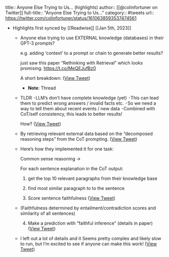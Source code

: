 title:: Anyone Else Trying to Us... (highlights)
author:: [[@colinfortuner on Twitter]]
full-title:: "Anyone Else Trying to Us..."
category:: #tweets
url:: https://twitter.com/colinfortuner/status/1610638593537474561

- Highlights first synced by [[Readwise]] [[Jan 5th, 2023]]
	- Anyone else trying to use EXTERNAL knowledge (databases) in their GPT-3 prompts?
	  
	  e.g. adding ‘context’ to a prompt or chain to generate better results?
	  
	  just saw this paper “Rethinking with Retrieval” which looks promising.
	  https://t.co/MeQEJufBz0
	  
	  A short breakdown: ([View Tweet](https://twitter.com/colinfortuner/status/1610638593537474561))
		- **Note**: Thread
	- TLDR
	  ⁃LLM’s don’t have complete knowledge (yet)
	  ⁃This can lead them to predict wrong answers / invalid facts etc.
	  ⁃So we need a way to tell them about recent events / new data
	  ⁃Combined with CoT/self consistency, this leads to better results!
	  
	  How? ([View Tweet](https://twitter.com/colinfortuner/status/1610640722029588480))
	- By retrieving relevant external data based on the “decomposed reasoning steps” from the CoT prompting. ([View Tweet](https://twitter.com/colinfortuner/status/1610640724785254401))
	- Here’s how they implemented it for one task: 
	  
	  Common sense reasoning ->
	  
	  For each sentence explanation in the CoT output:
	  1. get the top 10 relevant paragraphs from their knowledge base 
	  
	  2. find most similar paragraph to to the sentence
	  
	  3. Score sentence faithfulness ([View Tweet](https://twitter.com/colinfortuner/status/1610643997378084864))
	- (Faithfulness determined by entailment/contradiction scores and similarity of all sentences)
	  
	  4. Make a prediction with “faithful inference” (details in paper) ([View Tweet](https://twitter.com/colinfortuner/status/1610643999206899715))
	- I left out a lot of details and it Seems pretty complex and likely slow to run, but I’m excited to see if anyone can make this work! ([View Tweet](https://twitter.com/colinfortuner/status/1610644001484414977))